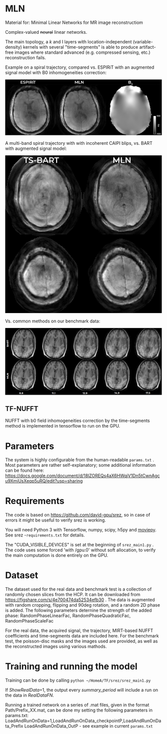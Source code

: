 # MLN

Material for: Minimal Linear Networks for MR image reconstructiom

Complex-valued ~~neural~~ linear networks.

The main topology, a *k* and I layers with location-independent (variable-density) kernels with several "time-segments" is able to produce artifact-free images where standard advanced (e.g. compressed sensing, etc.) reconstruction fails.

Example on a spiral trajectory, compared vs. ESPIRiT with an augmented signal model with B0 inhomogeneities correction:

![Fig5_ReconsOnRealData-01](Fig5_ReconsOnRealData-01.png)

A multi-band spiral trajectory with with incoherent CAIPI blips, vs. BART with augmented signal model:

![BARTMLN_MB](BARTMLN_MB.png)

Vs. common methods on our benchmark data:

![Vs. common methods on our benchmark data:](Benchmark.png)

## TF-NUFFT
NUFFT with b0 field inhomogeneities correction by the time-segments method is implemented in tensorflow to run on the GPU.

# Parameters

The system is highly configurable from the human-readable `params.txt` . Most parameters are rather self-explanatory; some additional information can be found here: https://docs.google.com/document/d/18lZOREQs4aX6HWqjV1Dn5tCwnAgcu9XmiUsXeqp5uRQ/edit?usp=sharing

# Requirements

The code is based on https://github.com/david-gpu/srez, so in case of errors it might be useful to verify srez is working.

You will need Python 3 with Tensorflow, numpy, scipy, h5py and [moviepy](http://zulko.github.io/moviepy/).
See srez -`requirements.txt` for details.

The "CUDA_VISIBLE_DEVICES" is set at the beginning of `srez_main1.py` . The code uses some forced 'with /gpu:0' without soft allocation, to verify the main computation is done entirely on the GPU.

# Dataset
The dataset used for the real data and benchmark test is a collection of randomly chosen slices from the HCP. It can be downloaded from https://figshare.com/s/4e700474da52534efb30 . The data is augmented with random cropping, flipping and 90deg rotation, and a random 2D phase is added. The following parameters deternine the strength of the added phase: RandomPhaseLinearFac, RandomPhaseQuadraticFac, RandomPhaseScaleFac

For the real data, the acquired signal, the trajectory, MIRT-based NUFFT coefficients and time-segments data are included here.
For the benchmark test, the poisson-disc masks and the images used are provided, as well as the reconstructed images using various mathods.

# Training and running the model

Training can be done by calling `python ~/HomeA/TF/srez/srez_main1.py`

If *ShowRealData*=1, the output every *summary_period* will include a run on the data in *RealDataFN*.

Running a trained network on a series of .mat files, given in the format Path/Prefix_XX.mat, can be done my setting the following parameters in params.txt:
LoadAndRunOnData=1,LoadAndRunOnData_checkpointP,LoadAndRunOnData_Prefix
LoadAndRunOnData_OutP - see example in current `params.txt`
